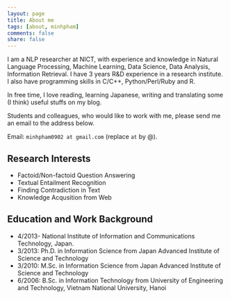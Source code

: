```yaml
---
layout: page
title: About me
tags: [about, minhpham]
comments: false
share: false
---
```


I am a NLP researcher at NICT, with experience and knowledge in Natural Language Processing, Machine Learning, Data Science, Data Analysis, Information Retrieval. I have 3 years R&D experience in a research institute. I also have programming skills in C/C++, Python/Perl/Ruby and R.

In free time, I love reading, learning Japanese, writing and translating some (I think) useful stuffs on my blog.

Students and colleagues, who would like to work with me, please send me an email to the address below.

Email: ```minhpham0902 at gmail.com``` (replace ```at``` by @).

## Research Interests

* Factoid/Non-factoid Question Answering
* Textual Entailment Recognition
* Finding Contradiction in Text
* Knowledge Acqusition from Web
            
## Education and Work Background

* 4/2013- National Institute of Information and Communications Technology, Japan.
* 3/2013: Ph.D. in Information Science from Japan Advanced Institute of Science and Technology
* 3/2010: M.Sc. in Information Science from Japan Advanced Institute of Science and Technology
* 6/2006: B.Sc. in Information Technology from University of Engineering and Technology, Vietnam National University, Hanoi
                





